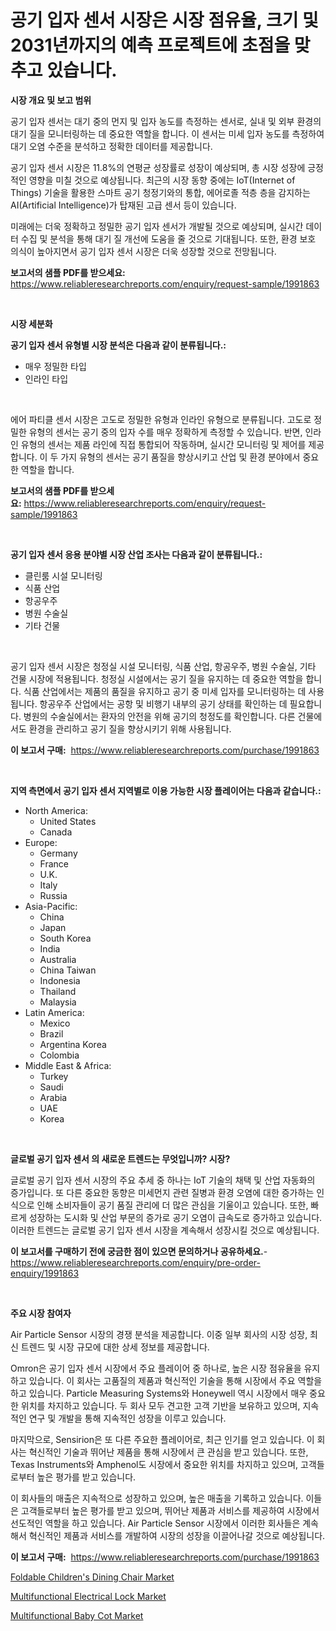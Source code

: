 <p><h1>공기 입자 센서 시장은 시장 점유율, 크기 및 2031년까지의 예측 프로젝트에 초점을 맞추고 있습니다.</h1></p><p><strong>시장 개요 및 보고 범위</strong></p>
<p><p>공기 입자 센서는 대기 중의 먼지 및 입자 농도를 측정하는 센서로, 실내 및 외부 환경의 대기 질을 모니터링하는 데 중요한 역할을 합니다. 이 센서는 미세 입자 농도를 측정하여 대기 오염 수준을 분석하고 정확한 데이터를 제공합니다.</p><p>공기 입자 센서 시장은 11.8%의 연평균 성장률로 성장이 예상되며, 총 시장 성장에 긍정적인 영향을 미칠 것으로 예상됩니다. 최근의 시장 동향 중에는 IoT(Internet of Things) 기술을 활용한 스마트 공기 청정기와의 통합, 에어로졸 적층 층을 감지하는 AI(Artificial Intelligence)가 탑재된 고급 센서 등이 있습니다.</p><p>미래에는 더욱 정확하고 정밀한 공기 입자 센서가 개발될 것으로 예상되며, 실시간 데이터 수집 및 분석을 통해 대기 질 개선에 도움을 줄 것으로 기대됩니다. 또한, 환경 보호 의식이 높아지면서 공기 입자 센서 시장은 더욱 성장할 것으로 전망됩니다.</p></p>
<p><strong>보고서의 샘플 PDF를 받으세요:</strong> <a href="https://www.reliableresearchreports.com/enquiry/request-sample/1991863">https://www.reliableresearchreports.com/enquiry/request-sample/1991863</a></p>
<p>&nbsp;</p>
<p><strong>시장 세분화</strong></p>
<p><strong>공기 입자 센서 유형별 시장 분석은 다음과 같이 분류됩니다.:</strong></p>
<p><ul><li>매우 정밀한 타입</li><li>인라인 타입</li></ul></p>
<p>&nbsp;</p>
<p><p>에어 파티클 센서 시장은 고도로 정밀한 유형과 인라인 유형으로 분류됩니다. 고도로 정밀한 유형의 센서는 공기 중의 입자 수를 매우 정확하게 측정할 수 있습니다. 반면, 인라인 유형의 센서는 제품 라인에 직접 통합되어 작동하며, 실시간 모니터링 및 제어를 제공합니다. 이 두 가지 유형의 센서는 공기 품질을 향상시키고 산업 및 환경 분야에서 중요한 역할을 합니다.</p></p>
<p><strong>보고서의 샘플 PDF를 받으세요:</strong>&nbsp;<a href="https://www.reliableresearchreports.com/enquiry/request-sample/1991863">https://www.reliableresearchreports.com/enquiry/request-sample/1991863</a></p>
<p>&nbsp;</p>
<p><strong> 공기 입자 센서 응용 분야별 시장 산업 조사는 다음과 같이 분류됩니다.:</strong></p>
<p><ul><li>클린룸 시설 모니터링</li><li>식품 산업</li><li>항공우주</li><li>병원 수술실</li><li>기타 건물</li></ul></p>
<p>&nbsp;</p>
<p><p>공기 입자 센서 시장은 청정실 시설 모니터링, 식품 산업, 항공우주, 병원 수술실, 기타 건물 시장에 적용됩니다. 청정실 시설에서는 공기 질을 유지하는 데 중요한 역할을 합니다. 식품 산업에서는 제품의 품질을 유지하고 공기 중 미세 입자를 모니터링하는 데 사용됩니다. 항공우주 산업에서는 공항 및 비행기 내부의 공기 상태를 확인하는 데 필요합니다. 병원의 수술실에서는 환자의 안전을 위해 공기의 청정도를 확인합니다. 다른 건물에서도 환경을 관리하고 공기 질을 향상시키기 위해 사용됩니다.</p></p>
<p><strong>이 보고서 구매:</strong>&nbsp; <a href="https://www.reliableresearchreports.com/purchase/1991863">https://www.reliableresearchreports.com/purchase/1991863</a></p>
<p>&nbsp;</p>
<p><strong>지역 측면에서 공기 입자 센서 지역별로 이용 가능한 시장 플레이어는 다음과 같습니다.:</strong></p>
<p><ul>
    <li>
        North America:
        <ul>
            <li>United States</li>
            <li>Canada</li>
        </ul>
    </li>
    <li>
        Europe:
        <ul>
            <li>Germany</li>
            <li>France</li>
            <li>U.K.</li>
            <li>Italy</li>
            <li>Russia</li>
        </ul>
    </li>
    <li>
        Asia-Pacific:
        <ul>
            <li>China</li>
            <li>Japan</li>
            <li>South Korea</li>
            <li>India</li>
            <li>Australia</li>
            <li>China Taiwan</li>
            <li>Indonesia</li>
            <li>Thailand</li>
            <li>Malaysia</li>
        </ul>
    </li>
    <li>
        Latin America:
        <ul>
            <li>Mexico</li>
            <li>Brazil</li>
            <li>Argentina Korea</li>
            <li>Colombia</li>
        </ul>
    </li>
    <li>
        Middle East & Africa:
        <ul>
            <li>Turkey</li>
            <li>Saudi</li>
            <li>Arabia</li>
            <li>UAE</li>
            <li>Korea</li>
        </ul>
    </li>
    </ul></p>
<p>&nbsp;</p>
<p><strong>글로벌 공기 입자 센서 의 새로운 트렌드는 무엇입니까? 시장?</strong></p>
<p><p>글로벌 공기 입자 센서 시장의 주요 추세 중 하나는 IoT 기술의 채택 및 산업 자동화의 증가입니다. 또 다른 중요한 동향은 미세먼지 관련 질병과 환경 오염에 대한 증가하는 인식으로 인해 소비자들이 공기 품질 관리에 더 많은 관심을 기울이고 있습니다. 또한, 빠르게 성장하는 도시화 및 산업 부문의 증가로 공기 오염이 급속도로 증가하고 있습니다. 이러한 트렌드는 글로벌 공기 입자 센서 시장을 계속해서 성장시킬 것으로 예상됩니다.</p></p>
<p><strong>이 보고서를 구매하기 전에 궁금한 점이 있으면 문의하거나 공유하세요.</strong>- <a href="https://www.reliableresearchreports.com/enquiry/pre-order-enquiry/1991863">https://www.reliableresearchreports.com/enquiry/pre-order-enquiry/1991863</a></p>
<p>&nbsp;</p>
<p><strong>주요 시장 참여자</strong></p>
<p><p>Air Particle Sensor 시장의 경쟁 분석을 제공합니다. 이중 일부 회사의 시장 성장, 최신 트렌드 및 시장 규모에 대한 상세 정보를 제공합니다. </p><p>Omron은 공기 입자 센서 시장에서 주요 플레이어 중 하나로, 높은 시장 점유율을 유지하고 있습니다. 이 회사는 고품질의 제품과 혁신적인 기술을 통해 시장에서 주요 역할을 하고 있습니다. Particle Measuring Systems와 Honeywell 역시 시장에서 매우 중요한 위치를 차지하고 있습니다. 두 회사 모두 견고한 고객 기반을 보유하고 있으며, 지속적인 연구 및 개발을 통해 지속적인 성장을 이루고 있습니다.</p><p>마지막으로, Sensirion은 또 다른 주요한 플레이어로, 최근 인기를 얻고 있습니다. 이 회사는 혁신적인 기술과 뛰어난 제품을 통해 시장에서 큰 관심을 받고 있습니다. 또한, Texas Instruments와 Amphenol도 시장에서 중요한 위치를 차지하고 있으며, 고객들로부터 높은 평가를 받고 있습니다.</p><p>이 회사들의 매출은 지속적으로 성장하고 있으며, 높은 매출을 기록하고 있습니다. 이들은 고객들로부터 높은 평가를 받고 있으며, 뛰어난 제품과 서비스를 제공하여 시장에서 선도적인 역할을 하고 있습니다. Air Particle Sensor 시장에서 이러한 회사들은 계속해서 혁신적인 제품과 서비스를 개발하여 시장의 성장을 이끌어나갈 것으로 예상됩니다.</p></p>
<p><strong>이 보고서 구매:</strong>&nbsp;&nbsp;<a href="https://www.reliableresearchreports.com/purchase/1991863">https://www.reliableresearchreports.com/purchase/1991863</a></p>
<p><p><a href="https://github.com/Paul14Anderson63/Market-Research-Report-List-3/blob/main/foldable-childrens-dining-chair-market.md">Foldable Children's Dining Chair Market</a></p><p><a href="https://github.com/mabutironaldo/Market-Research-Report-List-3/blob/main/multifunctional-electrical-lock-market.md">Multifunctional Electrical Lock Market</a></p><p><a href="https://github.com/guneycigdem35/Market-Research-Report-List-2/blob/main/multifunctional-baby-cot-market.md">Multifunctional Baby Cot Market</a></p></p>
